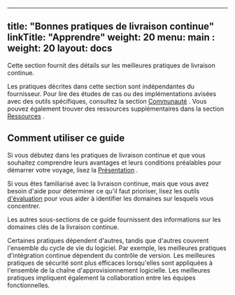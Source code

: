 ---

## title: "Bonnes pratiques de livraison continue" linkTitle: "Apprendre" weight: 20 menu: main : weight: 20 layout: docs

Cette section fournit des détails sur les meilleures pratiques de livraison continue.

Les pratiques décrites dans cette section sont indépendantes du fournisseur. Pour lire des études de cas ou des implémentations avisées avec des outils spécifiques, consultez la section [Communauté](/community) . Vous pouvez également trouver des ressources supplémentaires dans la section [Ressources](/resources) .

## Comment utiliser ce guide

Si vous débutez dans les pratiques de livraison continue et que vous souhaitez comprendre leurs avantages et leurs conditions préalables pour démarrer votre voyage, lisez la [Présentation](overview) .

Si vous êtes familiarisé avec la livraison continue, mais que vous avez besoin d'aide pour déterminer ce qu'il faut prioriser, lisez les outils [d'évaluation](assess) pour vous aider à identifier les domaines sur lesquels vous concentrer.

Les autres sous-sections de ce guide fournissent des informations sur les domaines clés de la livraison continue.

Certaines pratiques dépendent d'autres, tandis que d'autres couvrent l'ensemble du cycle de vie du logiciel. Par exemple, les meilleures pratiques d'intégration continue dépendent du contrôle de version. Les meilleures pratiques de sécurité sont plus efficaces lorsqu'elles sont appliquées à l'ensemble de la chaîne d'approvisionnement logicielle. Les meilleures pratiques impliquent également la collaboration entre les équipes fonctionnelles.
